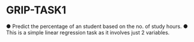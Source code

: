 # GRIP-TASK1
● Predict the percentage of an student based on the no. of study hours.
● This is a simple linear regression task as it involves just 2 variables.


